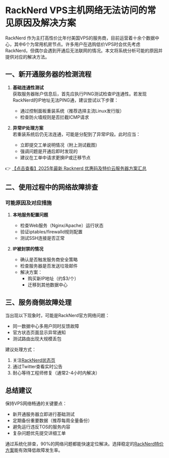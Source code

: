 # RackNerd VPS主机网络无法访问的常见原因及解决方案

RackNerd 作为主打高性价比年付美国VPS的服务商，目前运营着十余个数据中心，其中6个为常用机房节点。许多用户在选购低价VPS时会优先考虑RackNerd，但偶尔会遇到开通后无法联网的情况。本文将系统分析可能的原因并提供对应的解决方法。

## 一、新开通服务器的检测流程

1. **基础连通性测试**  
   获取服务器账户信息后，首先应执行PING测试检查IP连通性。若发现RackNerd的IP地址无法PING通，建议尝试以下步骤：
   - 通过控制面板重装系统（推荐选择主流Linux发行版）
   - 检查防火墙规则是否拦截ICMP请求

2. **异常IP处理方案**  
   若重装系统后仍无法连通，可能是分配到了异常IP段。此时应当：
   - 立即提交工单说明情况（附上测试截图）
   - 强调问题是开通后即时发现的
   - 建议在工单中请求更换IP或迁移节点

👉 [【点击查看】2025年最新 Racknerd 优惠码及特价云服务器方案汇总](https://bit.ly/Rack_Nerd)

## 二、使用过程中的网络故障排查

### 可能原因及对应措施

1. **本地服务配置问题**
   - 检查Web服务（Nginx/Apache）运行状态
   - 验证iptables/firewalld规则配置
   - 测试SSH连接是否正常

2. **IP被封禁的情况**
   - 确认是否触发服务商安全策略
   - 检查服务器是否发送垃圾邮件
   - 解决方案：
     * 购买新IP地址（约$3/个）
     * 迁移到其他数据中心

## 三、服务商侧故障处理

当出现以下现象时，可能是RackNerd官方网络问题：
- 同一数据中心多用户同时反馈故障
- 官方状态页面显示异常通知
- 测试路由出现大规模丢包

建议处理方式：
1. 关注[RackNerd状态页](https://bit.ly/Rack_Nerd)
2. 通过Twitter查看实时公告
3. 耐心等待工程师修复（通常2-4小时内解决）

## 总结建议

保持VPS网络畅通的关键要点：
- 新开通服务器立即进行基础测试
- 定期备份重要数据（推荐每周全量备份）
- 避免运行违反TOS的服务内容
- 复杂问题优先提交详细工单

通过系统化排查，90%的网络问题都能快速定位解决。选择稳定的[RackNerd特价方案](https://bit.ly/Rack_Nerd)能有效降低故障发生率。